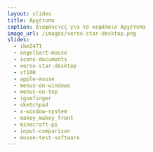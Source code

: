 ```yaml
---
layout: slides
title: Αρχέτυπα
caption: Διαφάνειες για το κεφάλαιο Αρχέτυπα
image_url: /images/xerox-star-desktop.png
slides:
  - ibm2471
  - engelbart-mouse
  - icons-documents
  - xerox-star-desktop
  - vt100
  - apple-mouse
  - menus-on-windows
  - menus-on-top
  - igoefinger
  - sketchpad
  - x-window-system
  - makey_makey_front
  - minecraft-pi
  - input-comparison
  - mouse-test-software
---
```

